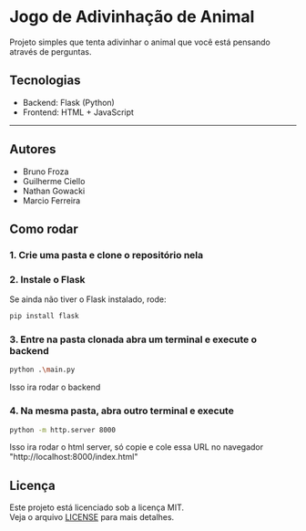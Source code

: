 # Jogo de Adivinhação de Animal

Projeto simples que tenta adivinhar o animal que você está pensando através de perguntas.

## Tecnologias

- Backend: Flask (Python)
- Frontend: HTML + JavaScript

---
## Autores
- Bruno Froza
- Guilherme Ciello
- Nathan Gowacki
- Marcio Ferreira


## Como rodar

### 1. Crie uma pasta e clone o repositório nela

### 2. Instale o Flask

Se ainda não tiver o Flask instalado, rode:

```bash
pip install flask
```

### 3. Entre na pasta clonada abra um terminal  e execute o backend 

```bash
python .\main.py
```
Isso ira rodar o backend

### 4. Na mesma pasta, abra outro terminal e execute 

```bash
python -m http.server 8000
```
Isso ira rodar o html server, só copie e cole essa URL no navegador "http://localhost:8000/index.html"

## Licença

Este projeto está licenciado sob a licença MIT.  
Veja o arquivo [LICENSE](license) para mais detalhes.
